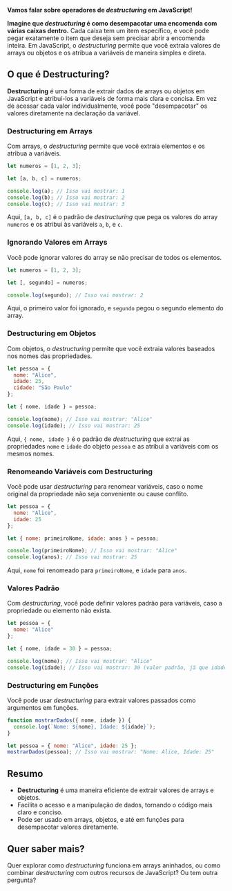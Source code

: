 **Vamos falar sobre operadores de *destructuring* em JavaScript!**

**Imagine que *destructuring* é como desempacotar uma encomenda com várias caixas dentro.** Cada caixa tem um item específico, e você pode pegar exatamente o item que deseja sem precisar abrir a encomenda inteira. Em JavaScript, o *destructuring* permite que você extraia valores de arrays ou objetos e os atribua a variáveis de maneira simples e direta.

## O que é Destructuring?

**Destructuring** é uma forma de extrair dados de arrays ou objetos em JavaScript e atribuí-los a variáveis de forma mais clara e concisa. Em vez de acessar cada valor individualmente, você pode "desempacotar" os valores diretamente na declaração da variável.

### Destructuring em Arrays

Com arrays, o *destructuring* permite que você extraia elementos e os atribua a variáveis.

```javascript
let numeros = [1, 2, 3];

let [a, b, c] = numeros;

console.log(a); // Isso vai mostrar: 1
console.log(b); // Isso vai mostrar: 2
console.log(c); // Isso vai mostrar: 3
```

Aqui, `[a, b, c]` é o padrão de *destructuring* que pega os valores do array `numeros` e os atribui às variáveis `a`, `b`, e `c`.

### Ignorando Valores em Arrays

Você pode ignorar valores do array se não precisar de todos os elementos.

```javascript
let numeros = [1, 2, 3];

let [, segundo] = numeros;

console.log(segundo); // Isso vai mostrar: 2
```

Aqui, o primeiro valor foi ignorado, e `segundo` pegou o segundo elemento do array.

### Destructuring em Objetos

Com objetos, o *destructuring* permite que você extraia valores baseados nos nomes das propriedades.

```javascript
let pessoa = {
  nome: "Alice",
  idade: 25,
  cidade: "São Paulo"
};

let { nome, idade } = pessoa;

console.log(nome); // Isso vai mostrar: "Alice"
console.log(idade); // Isso vai mostrar: 25
```

Aqui, `{ nome, idade }` é o padrão de *destructuring* que extrai as propriedades `nome` e `idade` do objeto `pessoa` e as atribui a variáveis com os mesmos nomes.

### Renomeando Variáveis com Destructuring

Você pode usar *destructuring* para renomear variáveis, caso o nome original da propriedade não seja conveniente ou cause conflito.

```javascript
let pessoa = {
  nome: "Alice",
  idade: 25
};

let { nome: primeiroNome, idade: anos } = pessoa;

console.log(primeiroNome); // Isso vai mostrar: "Alice"
console.log(anos); // Isso vai mostrar: 25
```

Aqui, `nome` foi renomeado para `primeiroNome`, e `idade` para `anos`.

### Valores Padrão

Com *destructuring*, você pode definir valores padrão para variáveis, caso a propriedade ou elemento não exista.

```javascript
let pessoa = {
  nome: "Alice"
};

let { nome, idade = 30 } = pessoa;

console.log(nome); // Isso vai mostrar: "Alice"
console.log(idade); // Isso vai mostrar: 30 (valor padrão, já que idade não existe em pessoa)
```

### Destructuring em Funções

Você pode usar *destructuring* para extrair valores passados como argumentos em funções.

```javascript
function mostrarDados({ nome, idade }) {
  console.log(`Nome: ${nome}, Idade: ${idade}`);
}

let pessoa = { nome: "Alice", idade: 25 };
mostrarDados(pessoa); // Isso vai mostrar: "Nome: Alice, Idade: 25"
```

## Resumo

- **Destructuring** é uma maneira eficiente de extrair valores de arrays e objetos.
- Facilita o acesso e a manipulação de dados, tornando o código mais claro e conciso.
- Pode ser usado em arrays, objetos, e até em funções para desempacotar valores diretamente.

## Quer saber mais?

Quer explorar como *destructuring* funciona em arrays aninhados, ou como combinar *destructuring* com outros recursos de JavaScript? Ou tem outra pergunta?